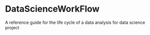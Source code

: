 # DataScienceWorkFlow
 A reference guide for the life cycle of a data analysis for data science project

